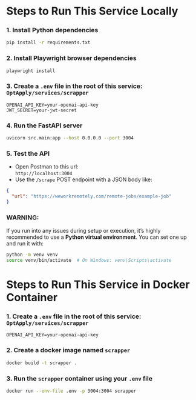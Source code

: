 # Steps to Run This Service Locally

### 1. Install Python dependencies

```bash
pip install -r requirements.txt
```

### 2. Install Playwright browser dependencies

```bash
playwright install
```

### 3. Create a `.env` file in the root of this service: `OptApply/services/scrapper`

```env
OPENAI_API_KEY=your-openai-api-key
JWT_SECRET=your-jwt-secret
```

### 4. Run the FastAPI server

```bash
uvicorn src.main:app --host 0.0.0.0 --port 3004
```

### 5. Test the API

- Open Postman to this url:  
  `http://localhost:3004`
- Use the `/scrape` POST endpoint with a JSON body like:

```json
{
  "url": "https://weworkremotely.com/remote-jobs/example-job"
}
```

### WARNING: 
If you run into any issues during setup or execution, it’s highly recommended to use a **Python virtual environment**. You can set one up and run it with:

```bash
python -m venv venv
source venv/bin/activate  # On Windows: venv\Scripts\activate
```


# Steps to Run This Service in Docker Container

### 1. Create a `.env` file in the root of this service: `OptApply/services/scrapper`

```env
OPENAI_API_KEY=your-openai-api-key
```

### 2. Create a docker image named `scrapper`
```bash
docker build -t scrapper .
```

### 3. Run the `scrapper` container using your `.env` file
```bash
docker run --env-file .env -p 3004:3004 scrapper
```